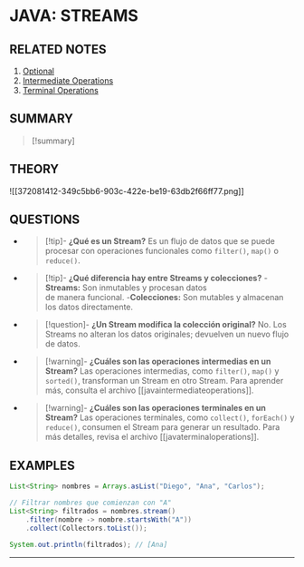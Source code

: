 # JAVA: STREAMS
## RELATED NOTES
1. [Optional](javaoptional.md)
2. [Intermediate Operations](javaintermediateoperations.md)
3. [Terminal Operations](javaterminaloperations.md)
## SUMMARY
> [!summary]
> 

## THEORY

![[372081412-349c5bb6-903c-422e-be19-63db2f66ff77.png]]

## QUESTIONS
	
- > [!tip]- **¿Qué es un Stream?**
    Es un flujo de datos que se puede procesar con operaciones funcionales como `filter()`, `map()` o `reduce()`.

- > [!tip]- **¿Qué diferencia hay entre Streams y colecciones?**
    -**Streams:** Son inmutables y procesan datos  
    de manera funcional.
    -**Colecciones:** Son mutables y almacenan los datos directamente.

- > [!question]- **¿Un Stream modifica la colección original?**
    No. Los Streams no alteran los datos originales; devuelven un nuevo flujo de datos.

- > [!warning]- **¿Cuáles son las operaciones intermedias en un Stream?**
    Las operaciones intermedias, como `filter()`, `map()` y `sorted()`, transforman un Stream en otro Stream. Para aprender más, consulta el archivo [[javaintermediateoperations]].

- > [!warning]- **¿Cuáles son las operaciones terminales en un Stream?**
    Las operaciones terminales, como `collect()`, `forEach()` y `reduce()`, consumen el Stream para generar un resultado. Para más detalles, revisa el archivo [[javaterminaloperations]].

## EXAMPLES

```java
List<String> nombres = Arrays.asList("Diego", "Ana", "Carlos");

// Filtrar nombres que comienzan con "A"
List<String> filtrados = nombres.stream()
    .filter(nombre -> nombre.startsWith("A"))
    .collect(Collectors.toList());

System.out.println(filtrados); // [Ana]
```

- - -
